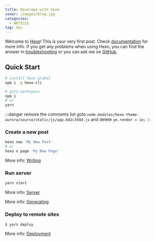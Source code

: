 ```yaml
---
title: Develope with hexo
cover: /images/blog.jpg
categories:
  - ARTICLE
tag: doc
---
```

Welcome to [Hexo](https://hexo.io/)! This is your very first post. Check [documentation](https://hexo.io/docs/) for more info. If you get any problems when using Hexo, you can find the answer in [troubleshooting](https://hexo.io/docs/troubleshooting.html) or you can ask me on [GitHub](https://github.com/hexojs/hexo/issues).

## Quick Start
```bash
# install hexo global
npm i -g hexo-cli

# goto workspace
npm i
# or
yarn
```
:::danger remove the comments list
goto `node-modules/hexo-theme-aurora/source/static/js/app.6d2c358d.js` and delete `ye.render = ie;`
:::

### Create a new post

``` bash
hexo new 'My New Post'
# or
hexo n page 'My New Page'
```

More info: [Writing](https://hexo.io/docs/writing.html)

### Run server

``` bash
yarn start
```

More info: [Server](https://hexo.io/docs/server.html)

More info: [Generating](https://hexo.io/docs/generating.html)

### Deploy to remote sites

``` bash
$ yarn deploy
```

More info: [Deployment](https://hexo.io/docs/one-command-deployment.html)


